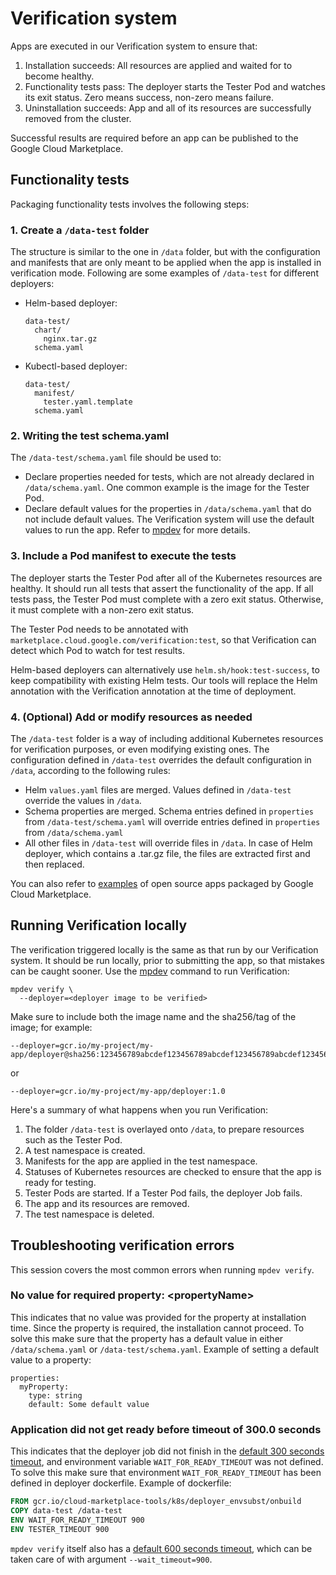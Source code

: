 # Verification system

Apps are executed in our Verification system to ensure that:

1. Installation succeeds: All resources are applied and waited for to become healthy.
1. Functionality tests pass: The deployer starts the Tester Pod and watches its exit status. Zero means
success, non-zero means failure.
1. Uninstallation succeeds: App and all of its resources are successfully removed from the cluster.

Successful results are required before an app can be published to the Google Cloud Marketplace.

## Functionality tests

Packaging functionality tests involves the following steps:

### 1. Create a `/data-test` folder

The structure is similar to the one in `/data` folder, but with the configuration and manifests that
are only meant to be applied when the app is installed in verification mode. Following are some
examples of `/data-test` for different deployers:

* Helm-based deployer:

    ```
    data-test/
      chart/
        nginx.tar.gz
      schema.yaml
    ```

* Kubectl-based deployer:

    ```
    data-test/
      manifest/
        tester.yaml.template
      schema.yaml
    ```

### 2. Writing the test schema.yaml

The `/data-test/schema.yaml` file should be used to:

* Declare properties needed for tests, which are not already declared in `/data/schema.yaml`. One
common example is the image for the Tester Pod.
* Declare default values for the properties in `/data/schema.yaml` that do not include default values.
The Verification system will use the default values to run the app. Refer to [mpdev](https://github.com/GoogleCloudPlatform/marketplace-k8s-app-tools/blob/master/docs/mpdev-references.md#smoke-test-an-application)
for more details.

### 3. Include a Pod manifest to execute the tests

The deployer starts the Tester Pod after all of the Kubernetes resources are healthy. It should run all
tests that assert the functionality of the app. If all tests pass, the Tester Pod must complete
with a zero exit status. Otherwise, it must complete with a non-zero exit status.

The Tester Pod needs to be annotated with `marketplace.cloud.google.com/verification:test`, so that
Verification can detect which Pod to watch for test results.

Helm-based deployers can alternatively use `helm.sh/hook:test-success`, to keep compatibility with
existing Helm tests. Our tools will replace the Helm annotation with the Verification annotation at
the time of deployment.

### 4. (Optional) Add or modify resources as needed

The `/data-test` folder is a way of including additional Kubernetes resources for verification purposes,
or even modifying existing ones. The configuration defined in `/data-test` overrides the default configuration
in `/data`, according to the following rules:

+  Helm `values.yaml` files are merged. Values defined in `/data-test`
   override the values in `/data`.
+  Schema properties are merged. Schema entries defined in `properties` from
   `/data-test/schema.yaml` will override entries defined in `properties`
   from `/data/schema.yaml`
+  All other files in `/data-test` will override files in `/data`. In case of Helm deployer, which
   contains a .tar.gz file, the files are extracted first and then replaced.

You can also refer to [examples](https://github.com/GoogleCloudPlatform/click-to-deploy/tree/master/k8s) of open source apps packaged by Google Cloud Marketplace.

## Running Verification locally

The verification triggered locally is the same as that run by our Verification system. It should be run
locally, prior to submitting the app, so that mistakes can be caught sooner. Use the [mpdev](https://github.com/GoogleCloudPlatform/marketplace-k8s-app-tools/blob/master/docs/mpdev-references.md#smoke-test-an-application) command to run Verification:

```
mpdev verify \
  --deployer=<deployer image to be verified>
```

Make sure to include both the image name and the sha256/tag of the image; for example:

```
--deployer=gcr.io/my-project/my-app/deployer@sha256:123456789abcdef123456789abcdef123456789abcdef123456789abcdef1234
```

or

```
--deployer=gcr.io/my-project/my-app/deployer:1.0
```

Here's a summary of what happens when you run Verification:

1. The folder `/data-test` is overlayed onto `/data`, to prepare resources such as the Tester Pod.
1. A test namespace is created.
1. Manifests for the app are applied in the test namespace.
1. Statuses of Kubernetes resources are checked to ensure that the app is ready for testing.
1. Tester Pods are started. If a Tester Pod fails, the deployer Job fails.
1. The app and its resources are removed.
1. The test namespace is deleted.

## Troubleshooting verification errors

This session covers the most common errors when running `mpdev verify`.

### No value for required property: \<propertyName\>

This indicates that no value was provided for the property at installation time. Since the property is required, the installation cannot proceed. To solve this make sure that the property has a default value in either `/data/schema.yaml` or `/data-test/schema.yaml`. Example of setting a default value to a property:

```
properties:
  myProperty:
    type: string
    default: Some default value
```

### Application did not get ready before timeout of 300.0 seconds

This indicates that the deployer job did not finish in the [default 300 seconds timeout](https://github.com/GoogleCloudPlatform/marketplace-k8s-app-tools/blob/c5899a928a2ac8d5022463c82823284a9e63b177/marketplace/deployer_util/deploy_with_tests.sh#L101), and environment variable `WAIT_FOR_READY_TIMEOUT` was not defined. To solve this make sure that environment `WAIT_FOR_READY_TIMEOUT` has been defined in deployer dockerfile. Example of dockerfile:
```dockerfile
FROM gcr.io/cloud-marketplace-tools/k8s/deployer_envsubst/onbuild
COPY data-test /data-test
ENV WAIT_FOR_READY_TIMEOUT 900
ENV TESTER_TIMEOUT 900
```

`mpdev verify` itself also has a [default 600 seconds timeout](https://github.com/GoogleCloudPlatform/marketplace-k8s-app-tools/blob/c5899a928a2ac8d5022463c82823284a9e63b177/scripts/verify#L56), which can be taken care of with argument `--wait_timeout=900`.